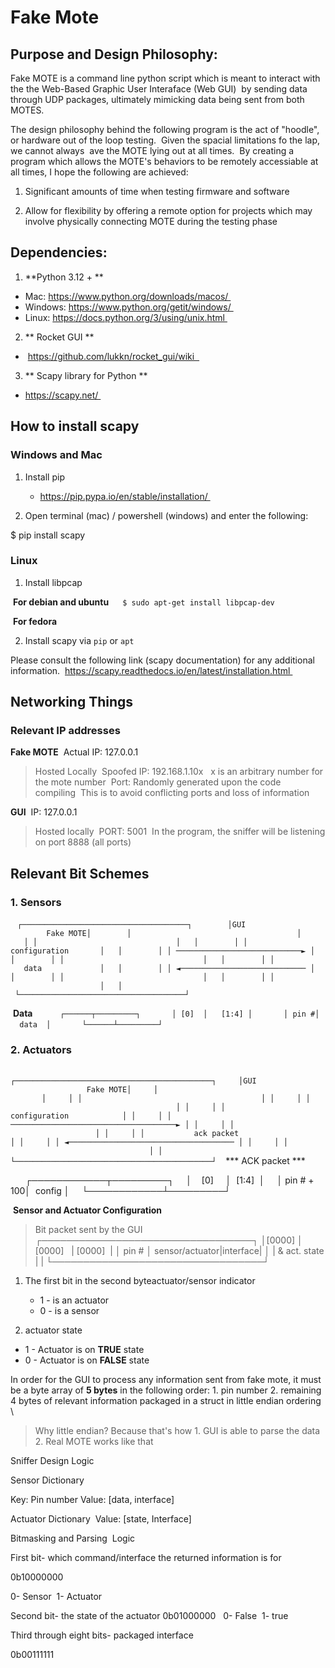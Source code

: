 # Fake Mote


## Purpose and Design Philosophy: 

Fake MOTE is a command line python script which is meant to interact with the the Web-Based Graphic User Interaface (Web GUI) 
by sending data through UDP packages, ultimately mimicking data being sent from both MOTES. 

The design philosophy behind the following program is the act of "hoodle", or hardware out of the loop testing. 
Given the spacial limitations fo the lap, we cannot always  ave the MOTE lying out at all times. 
By creating a program which allows the MOTE's behaviors to be remotely accessiable at all times, I hope the following are achieved: 

1. Significant amounts of time when testing firmware and software 

2. Allow for flexibility by offering a remote option for projects which may involve physically connecting MOTE during the testing phase 


## Dependencies: 

1. **Python 3.12 + ** 
 - Mac: https://www.python.org/downloads/macos/ 
 - Windows: https://www.python.org/getit/windows/ 
 - Linux: https://docs.python.org/3/using/unix.html 

2. ** Rocket GUI **
 -  https://github.com/lukkn/rocket_gui/wiki    

3. ** Scapy library for Python ** 
 - https://scapy.net/ 


## How to install scapy 


### Windows and Mac

1. Install pip 
    -  https://pip.pypa.io/en/stable/installation/ 

2. Open terminal (mac) / powershell (windows) and enter the following: 

  $ pip install scapy 



### Linux 

1. Install libpcap 

 **For debian and ubuntu**
 ```
 $ sudo apt-get install libpcap-dev  
 ```
 

 **For fedora**
     ```
     ```


2. Install scapy via   `pip` or `apt`


Please consult the following link (scapy documentation) for any additional information. 
https://scapy.readthedocs.io/en/latest/installation.html 




## Networking Things 

### Relevant IP addresses  


**Fake MOTE** 
Actual IP: 127.0.0.1
> Hosted Locally 
Spoofed IP: 192.168.1.10x  
> x is an arbitrary number for the mote number 
Port: Randomly generated upon the code compiling 
> This is to avoid conflicting ports and loss of information 

**GUI** 
IP: 127.0.0.1
>Hosted locally 
PORT: 5001 
> In the program, the sniffer will be listening on port 8888 (all ports)


## Relevant Bit Schemes 



### 1. Sensors 


  ```
    ┌─────────────────────────────────────┐      
     │GUI                         Fake MOTE│      
     │                                     │      
     │ │                               │   │      
     │ │           configuration       │   │      
     │ │ ────────────────────────────► │   │      
     │ │                               │   │      
     │ │              data             │   │      
     │ │ ◄──────────────────────────── │   │      
     │ │                               │   │      
     │ │                               │   │      
     └─────────────────────────────────────┘ 
 ```

 

 **Data**
 ``
    ┌──────┬─────────┐  
    │ [0]  │   [1:4] │  
    │ pin #│   data  │  
    └──────┴─────────┘    
 ``
                                              

### 2. Actuators   

   ``                                      
    ┌────────────────────────────────────────────┐
    │GUI                                Fake MOTE│
    │                                            │
    │ │                                        │ │
    │ │                                        │ │
    │ │               configuration            │ │
    │ │ ─────────────────────────────────────► │ │
    │ │                                        │ │
    │ │           ack packet                   │ │
    │ │ ◄───────────────────────────────────── │ │
    │ │                                        │ │
    └────────────────────────────────────────────┘
    ``
 *** ACK packet ***

 
    ┌────────────┬─────────┐
    │    [0]     │  [1:4]  │
    │ pin # + 100│  config │
    └────────────┴─────────┘


 **Sensor and Actuator Configuration** 
> Bit packet sent by the GUI 
 
    ┌──────────────────────────────────┐
    │[0000] │     [0000]     | [0000]  |
    │ pin # │ sensor/actuator|interface|
    │       | & act. state   |         |
    └──────────────────────────────────┘


 1. The first bit in the second byteactuator/sensor indicator 
     - 1 - is an actuator 
     - 0 - is a sensor 


2. actuator state 
 - 1 - Actuator is on **TRUE** state
 - 0 - Actuator is on **FALSE** state





 In order for the GUI to process any information sent from fake mote, it must be a byte array of **5 bytes** in the following order: 1. pin number 2. remaining 4 bytes of relevant information packaged in a struct in little endian ordering  \

> Why little endian? Because that's how 1. GUI is able to parse the data 2. Real MOTE works like that 



Sniffer Design Logic 

Sensor Dictionary 

Key: Pin number
Value: [data, interface]


Actuator Dictionary 
Value: [state, Interface] 

Bitmasking and Parsing  Logic 


First bit- which command/interface the returned information is for 

0b10000000

0- Sensor 
1- Actuator 

Second bit- the state of the actuator
0b01000000  
0- False 
1- true

Third through eight bits- packaged interface 

0b00111111

